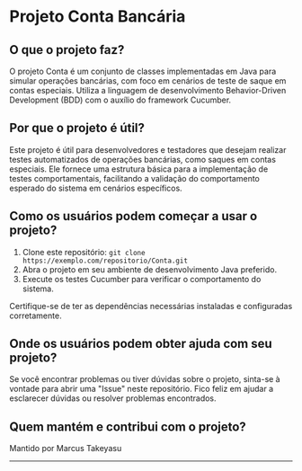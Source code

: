 # Projeto Conta Bancária

## O que o projeto faz?

O projeto Conta é um conjunto de classes implementadas em Java para simular operações bancárias, com foco em cenários de teste de saque em contas especiais. Utiliza a linguagem de desenvolvimento Behavior-Driven Development (BDD) com o auxílio do framework Cucumber.

## Por que o projeto é útil?

Este projeto é útil para desenvolvedores e testadores que desejam realizar testes automatizados de operações bancárias, como saques em contas especiais. Ele fornece uma estrutura básica para a implementação de testes comportamentais, facilitando a validação do comportamento esperado do sistema em cenários específicos.

## Como os usuários podem começar a usar o projeto?

1. Clone este repositório: `git clone https://exemplo.com/repositorio/Conta.git`
2. Abra o projeto em seu ambiente de desenvolvimento Java preferido.
3. Execute os testes Cucumber para verificar o comportamento do sistema.

Certifique-se de ter as dependências necessárias instaladas e configuradas corretamente.

## Onde os usuários podem obter ajuda com seu projeto?

Se você encontrar problemas ou tiver dúvidas sobre o projeto, sinta-se à vontade para abrir uma "Issue" neste repositório. Fico feliz em ajudar a esclarecer dúvidas ou resolver problemas encontrados.

## Quem mantém e contribui com o projeto?

Mantido por Marcus Takeyasu

---



